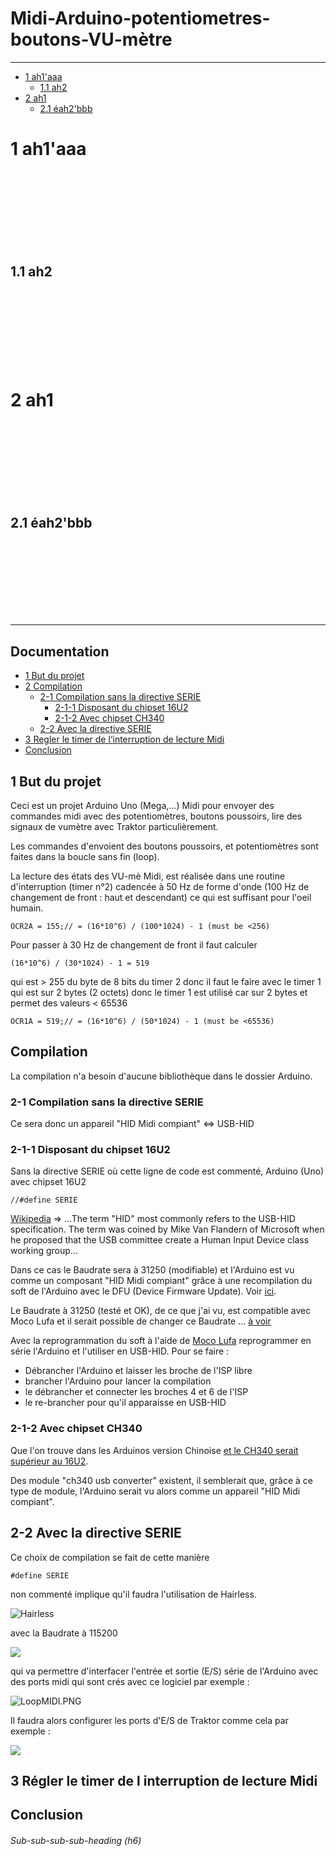 

# Midi-Arduino-potentiometres-boutons-VU-m&egrave;tre

----
- [1 ah1'aaa](#1-ah1aaa)
  - [1.1 ah2](#11-ah2)
- [2 ah1](#2-ah1)
  - [2.1 éah2'bbb](#21-éah2bbb)


# 1 ah1'aaa

<br />
<br />
<br />
<br />
<br />
<br />
<br />

## 1.1 ah2

<br />
<br />
<br />
<br />
<br />
<br />
<br />

# 2 ah1

<br />
<br />
<br />
<br />
<br />
<br />
<br />

## 2.1 éah2'bbb

<br />
<br />
<br />
<br />
<br />
<br />
<br />


----

## Documentation

* [1 But du projet](#1-But-du-projet)
* [2 Compilation](#Compilation)
  * [2-1 Compilation sans la directive SERIE](#2-1-Compilation-sans-la-directive-SERIE)
    * [2-1-1 Disposant du chipset 16U2](#2-1-1-Disposant-du-chipset-16U2)
    * [2-1-2 Avec chipset CH340](#2-1-2-Avec-chipset-CH340)
  * [2-2 Avec la directive SERIE](#2-2-Avec-la-directive-SERIE)
* [3 Regler le timer de l&#8216;interruption de lecture Midi](#3-R&eacute;gler-le-timer-de-l-interruption-de-lecture-Midi)  
* [Conclusion](#Conclusion)


## 1 But du projet

Ceci est un projet Arduino Uno (Mega,...) Midi pour envoyer des commandes midi avec des potentiomètres, boutons poussoirs, lire des signaux de vumètre avec Traktor particulièrement.

Les commandes d'envoient des boutons poussoirs, et potentiomètres sont faites dans la boucle sans fin (loop).

La lecture des états des VU-m&egrave; Midi, est réalisée dans une routine d'interruption (timer n°2) cadencée à 50 Hz de forme d'onde (100 Hz de changement de front : haut et descendant) ce qui est suffisant pour l'oeil humain.
```
OCR2A = 155;// = (16*10^6) / (100*1024) - 1 (must be <256)
```

Pour passer à 30 Hz de changement de front il faut calculer 
```
(16*10^6) / (30*1024) - 1 = 519
```
qui est > 255 du byte de 8 bits du timer 2 donc il faut le faire avec le timer 1 qui est sur 2 bytes (2 octets) donc le timer 1 est utilisé car sur 2 bytes et permet des valeurs < 65536
```
OCR1A = 519;// = (16*10^6) / (50*1024) - 1 (must be <65536)
```
## Compilation

La compilation n'a besoin d'aucune bibliothèque dans le dossier Arduino.

### 2-1 Compilation sans la directive SERIE

Ce sera donc un appareil "HID Midi compiant" <=>  USB-HID

### 2-1-1 Disposant du chipset 16U2
Sans la directive SERIE où cette ligne de code est commenté, Arduino (Uno) avec chipset 16U2 
```
//#define SERIE
```
[Wikipedia](https://en.wikipedia.org/wiki/Human_interface_device) => ...The term "HID" most commonly refers to the USB-HID specification. The term was coined by Mike Van Flandern of Microsoft when he proposed that the USB committee create a Human Input Device class working group...

Dans ce cas le Baudrate sera à 31250 (modifiable) et l'Arduino est vu comme un composant "HID Midi compiant" grâce à une recompilation du soft de l'Arduino avec le DFU (Device Firmware Update). Voir [ici](https://www.arduino.cc/en/Hacking/DFUProgramming8U2).

Le Baudrate à 31250 (testé et OK), de ce que j'ai vu, est compatible avec Moco Lufa et il serait possible de changer ce Baudrate ... [à voir](https://forum.arduino.cc/index.php?topic=515491.0)

Avec la reprogrammation du soft à l'aide de [Moco Lufa](https://github.com/kuwatay/mocolufa) reprogrammer en série l'Arduino et l'utiliser en USB-HID. Pour se faire :
- Débrancher l'Arduino et laisser les broche de l'ISP libre
- brancher l'Arduino pour lancer la compilation
- le débrancher et connecter les broches 4 et 6 de l'ISP
- le re-brancher pour qu'il apparaisse en USB-HID

### 2-1-2 Avec chipset CH340

Que l'on trouve dans les Arduinos version Chinoise [et le CH340 serait supérieur au 16U2](https://makersportal.com/blog/2019/3/12/testing-the-arduino-ch340-board).

Des module "ch340 usb converter" existent, il semblerait que, grâce à ce type de module, l'Arduino serait vu alors comme un appareil "HID Midi compiant".


## 2-2 Avec la directive SERIE
Ce choix de compilation se fait de cette manière 
```
#define SERIE
```
non commenté implique qu'il faudra l'utilisation de Hairless.

![Hairless](https://github.com/fredOnGitHub/Midi-Arduino-potentiometres-boutons-vumetre/blob/main/Hairless.PNG)

avec la Baudrate à 115200 

![](https://github.com/fredOnGitHub/Midi-Arduino-potentiometres-boutons-vumetre/blob/main/Hairless_Settings.PNG)

qui va permettre d'interfacer l'entrée et sortie (E/S) série de l'Arduino avec des ports midi qui sont crés avec ce logiciel par exemple :

![LoopMIDI.PNG](https://github.com/fredOnGitHub/Midi-Arduino-potentiometres-boutons-vumetre/blob/main/LoopMIDI.PNG)

Il faudra alors configurer les ports d'E/S de Traktor comme cela par exemple :

![](https://github.com/fredOnGitHub/Midi-Arduino-potentiometres-boutons-vumetre/blob/main/Traktor.PNG)

## 3 R&eacute;gler le timer de l interruption de lecture Midi



## Conclusion
###### Sub-sub-sub-sub-heading (h6) #

